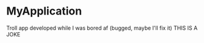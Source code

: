 # MyApplication

Troll app developed while I was bored af (bugged, maybe I'll fix it)
THIS IS A JOKE
